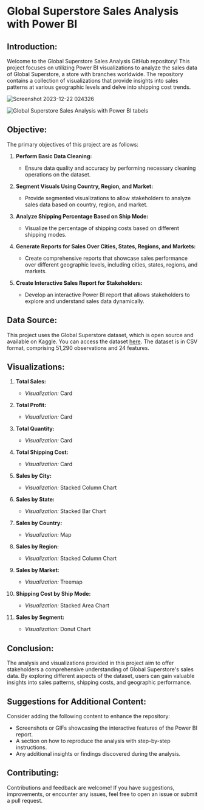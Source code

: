 # Global Superstore Sales Analysis with Power BI

## Introduction:

Welcome to the Global Superstore Sales Analysis GitHub repository! This project focuses on utilizing Power BI visualizations to analyze the sales data of Global Superstore, a store with branches worldwide. The repository contains a collection of visualizations that provide insights into sales patterns at various geographic levels and delve into shipping cost trends.

![Screenshot 2023-12-22 024326](https://github.com/anurashikvk/Global-Superstore-Power-BI-Sales-Visualization-Project/assets/134492695/c8bb147a-5c22-4f46-8d87-e73722de3eb7)

![Global Superstore Sales Analysis with Power BI tabels](https://github.com/anurashikvk/Global-Superstore-Power-BI-Sales-Visualization-Project/assets/134492695/ad2de45a-1581-488f-8faa-ce8c5f8db617)

## Objective:

The primary objectives of this project are as follows:

1. **Perform Basic Data Cleaning:**
   - Ensure data quality and accuracy by performing necessary cleaning operations on the dataset.

2. **Segment Visuals Using Country, Region, and Market:**
   - Provide segmented visualizations to allow stakeholders to analyze sales data based on country, region, and market.

3. **Analyze Shipping Percentage Based on Ship Mode:**
   - Visualize the percentage of shipping costs based on different shipping modes.

4. **Generate Reports for Sales Over Cities, States, Regions, and Markets:**
   - Create comprehensive reports that showcase sales performance over different geographic levels, including cities, states, regions, and markets.

5. **Create Interactive Sales Report for Stakeholders:**
   - Develop an interactive Power BI report that allows stakeholders to explore and understand sales data dynamically.

## Data Source:

This project uses the Global Superstore dataset, which is open source and available on Kaggle. You can access the dataset [here](link-to-dataset). The dataset is in CSV format, comprising 51,290 observations and 24 features.

## Visualizations:

1. **Total Sales:**
   - *Visualization:* Card

2. **Total Profit:**
   - *Visualization:* Card

3. **Total Quantity:**
   - *Visualization:* Card

4. **Total Shipping Cost:**
   - *Visualization:* Card

5. **Sales by City:**
   - *Visualization:* Stacked Column Chart

6. **Sales by State:**
   - *Visualization:* Stacked Bar Chart

7. **Sales by Country:**
   - *Visualization:* Map

8. **Sales by Region:**
   - *Visualization:* Stacked Column Chart

9. **Sales by Market:**
   - *Visualization:* Treemap

10. **Shipping Cost by Ship Mode:**
    - *Visualization:* Stacked Area Chart

11. **Sales by Segment:**
    - *Visualization:* Donut Chart

## Conclusion:

The analysis and visualizations provided in this project aim to offer stakeholders a comprehensive understanding of Global Superstore's sales data. By exploring different aspects of the dataset, users can gain valuable insights into sales patterns, shipping costs, and geographic performance.

## Suggestions for Additional Content:

Consider adding the following content to enhance the repository:

- Screenshots or GIFs showcasing the interactive features of the Power BI report.
- A section on how to reproduce the analysis with step-by-step instructions.
- Any additional insights or findings discovered during the analysis.

## Contributing:

Contributions and feedback are welcome! If you have suggestions, improvements, or encounter any issues, feel free to open an issue or submit a pull request.


